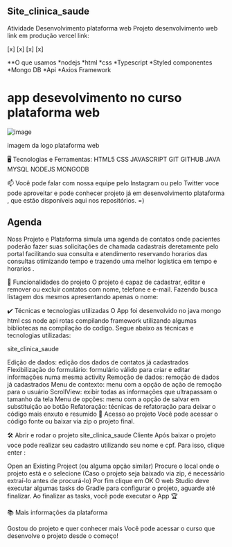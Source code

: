 ## Site_clinica_saude
Atividade Desenvolvimento plataforma web 
Projeto desenvolvimento web link em produção  vercel link:

[x]
[x]
[x]
[x]

**O que usamos 
*nodejs
*html 
*css
*Typescript
*Styled componentes
*Mongo DB
*Api
*Axios Framework 


# app desevolvimento no curso plataforma web 


![image](https://github.com/jardeljca/site_clinica_saude/assets/121472887/544a49a7-dd85-4210-8eb6-b031e6c5ea02)

imagem da logo plataforma web



🖥️ Tecnologias e Ferramentas:
HTML5 CSS JAVASCRIPT GIT GITHUB JAVA MYSQL NODEJS MONGODB

📫 Você pode falar com nossa equipe pelo Instagram ou pelo Twitter
voce pode aproveitar e pode conhecer  projeto já em desenvolvimento plataforma , que estão disponíveis aqui nos repositórios. =)

 ## Agenda
Noss Projeto e Plataforma  simula uma agenda de contatos onde pacientes poderão fazer suas solicitações de chamada cadastrais deretamente pelo portal
facilitando sua consulta e atendimento reservando horarios das consultas otimizando tempo e trazendo uma melhor logistica em tempo e horarios .

🔨 Funcionalidades do projeto
O projeto é capaz de cadastrar, editar e remover ou excluir contatos com nome, telefone e e-mail. Fazendo  busca listagem dos mesmos apresentando apenas o nome:

✔️ Técnicas e tecnologias utilizadas
O App foi desenvolvido no java mongo html css node api rotas compilando framework utilizando algumas bibliotecas  na compilação do codigo. Segue abaixo as técnicas e tecnologias utilizadas:

site_clinica_saude

Edição de dados: edição dos dados de contatos já cadastrados
Flexibilização do formulário: formulário válido para criar e editar informações numa mesma activity
Remoção de dados: remoção de dados já cadastrados
Menu de contexto: menu com a opção de ação de remoção para o usuário
ScrollView: exibir todas as informações que ultrapassam o tamanho da tela
Menu de opções: menu com a opção de salvar em substituição ao botão
Refatoração: técnicas de refatoração para deixar o código mais enxuto e resumido
📁 Acesso ao projeto
Você pode acessar o código fonte ou baixar via zip o projeto final.

🛠️ Abrir e rodar o projeto site_clinica_saude
Cliente Após baixar o projeto voce pode realizar seu cadastro utilizando seu nome e cpf. Para isso,  clique enter :

Open an Existing Project (ou alguma opção similar) Procure o local onde o projeto está e o selecione (Caso o projeto seja baixado via zip, é necessário extraí-lo antes de procurá-lo) Por fim clique em OK O web Studio deve executar algumas tasks do Gradle para configurar o projeto, aguarde até finalizar. Ao finalizar as tasks, você pode executar o App 🏆

📚 Mais informações da plataforma 

Gostou do projeto e quer conhecer mais Você pode acessar o curso que desenvolve o projeto desde o começo!
